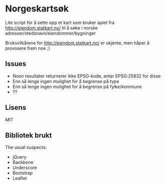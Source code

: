 Norgeskartsøk
=============

Lite script for å sette opp et kart som bruker apiet fra http://eiendom.statkart.no/ til å søke i norske adresser/stedsnavn/eiendommer/bygninger

Bruksvilkårene for http://eiendom.statkart.no/ er ukjente, men håper å provosere frem noe ;)

Issues
------
* Noen resultater returnerer ikke EPSG-kode, antar EPSG:25832 for disse
* Enn så lenge ingen mulighet for å begrense på type
* Enn så lenge ingen mulighet for å begrense på fylke/kommune
* ??

Lisens
------
MIT

Bibliotek brukt
---------------
The usual suspects:
* jQuery
* Backbone
* Underscore
* Bootstrap
* Leaflet